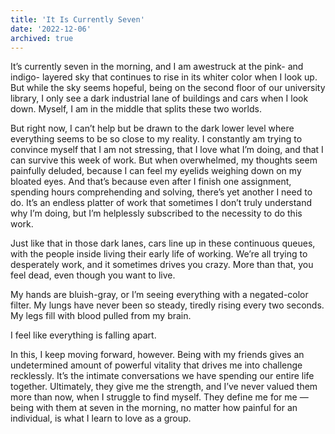 ```yaml
---
title: 'It Is Currently Seven'
date: '2022-12-06'
archived: true
---
```


It’s currently seven in the morning, and I am awestruck at the pink- and indigo- layered sky that continues to rise in its whiter color when I look up. But while the sky seems hopeful, being on the second floor of our university library, I only see a dark industrial lane of buildings and cars when I look down. Myself, I am in the middle that splits these two worlds.

But right now, I can’t help but be drawn to the dark lower level where everything seems to be so close to my reality. I constantly am trying to convince myself that I am not stressing, that I love what I’m doing, and that I can survive this week of work. But when overwhelmed, my thoughts seem painfully deluded, because I can feel my eyelids weighing down on my bloated eyes. And that’s because even after I finish one assignment, spending hours comprehending and solving, there’s yet another I need to do. It’s an endless platter of work that sometimes I don’t truly understand why I’m doing, but I’m helplessly subscribed to the necessity to do this work.

Just like that in those dark lanes, cars line up in these continuous queues, with the people inside living their early life of working. We’re all trying to desperately work, and it sometimes drives you crazy. More than that, you feel dead, even though you want to live.

My hands are bluish-gray, or I’m seeing everything with a negated-color filter. My lungs have never been so steady, tiredly rising every two seconds. My legs fill with blood pulled from my brain.

I feel like everything is falling apart.

In this, I keep moving forward, however. Being with my friends gives an undetermined amount of powerful vitality that drives me into challenge recklessly. It’s the intimate conversations we have spending our entire life together. Ultimately, they give me the strength, and I’ve never valued them more than now, when I struggle to find myself. They define me for me — being with them at seven in the morning, no matter how painful for an individual, is what I learn to love as a group.
